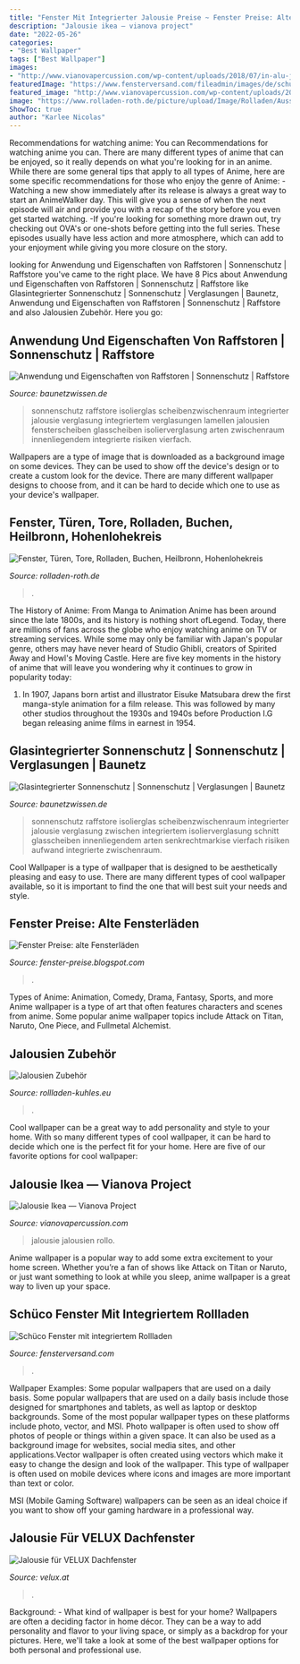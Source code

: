 ```yaml
---
title: "Fenster Mit Integrierter Jalousie Preise ~ Fenster Preise: Alte Fensterläden"
description: "Jalousie ikea — vianova project"
date: "2022-05-26"
categories:
- "Best Wallpaper"
tags: ["Best Wallpaper"]
images:
- "http://www.vianovapercussion.com/wp-content/uploads/2018/07/in-alu-jalousien-ikea-whole-lot.jpg"
featuredImage: "https://www.fensterversand.com/fileadmin/images/de/schueco/schueco-ctb-sonnenschutz.jpg"
featured_image: "http://www.vianovapercussion.com/wp-content/uploads/2018/07/in-alu-jalousien-ikea-whole-lot.jpg"
image: "https://www.rolladen-roth.de/picture/upload/Image/Rolladen/Aussteller-1-14cm.jpg"
ShowToc: true
author: "Karlee Nicolas"
---
```



Recommendations for watching anime: You can
Recommendations for watching anime you can. There are many different types of anime that can be enjoyed, so it really depends on what you're looking for in an anime. While there are some general tips that apply to all types of Anime, here are some specific recommendations for those who enjoy the genre of Anime: 
-Watching a new show immediately after its release is always a great way to start an AnimeWalker day. This will give you a sense of when the next episode will air and provide you with a recap of the story before you even get started watching. 
-If you're looking for something more drawn out, try checking out OVA's or one-shots before getting into the full series. These episodes usually have less action and more atmosphere, which can add to your enjoyment while giving you more closure on the story.

	

		
looking for Anwendung und Eigenschaften von Raffstoren | Sonnenschutz | Raffstore you've came to the right place. We have 8 Pics about Anwendung und Eigenschaften von Raffstoren | Sonnenschutz | Raffstore like Glasintegrierter Sonnenschutz | Sonnenschutz | Verglasungen | Baunetz, Anwendung und Eigenschaften von Raffstoren | Sonnenschutz | Raffstore and also Jalousien Zubehör. Here you go:
		
    
## Anwendung Und Eigenschaften Von Raffstoren | Sonnenschutz | Raffstore

<img loading=lazy src="https://www.baunetzwissen.de/imgs/6/3/1/5/3/1/isoshade_rs_sm_schnitt_cmyk-8e18b5df830bc3c0.jpg" onerror="this.onerror=null;this.src='https://tse3.mm.bing.net/th?id=OIP.jhi134MLw8BsPTXrXilrCgHaE8&amp;pid=15.1';" alt="Anwendung und Eigenschaften von Raffstoren | Sonnenschutz | Raffstore">

_Source: baunetzwissen.de_

>sonnenschutz raffstore isolierglas scheibenzwischenraum integrierter jalousie verglasung integriertem verglasungen lamellen jalousien fensterscheiben glasscheiben isolierverglasung arten zwischenraum innenliegendem integrierte risiken vierfach. 

	

Wallpapers are a type of image that is downloaded as a background image on some devices. They can be used to show off the device's design or to create a custom look for the device. There are many different wallpaper designs to choose from, and it can be hard to decide which one to use as your device's wallpaper.

    
## Fenster, Türen, Tore, Rolladen, Buchen, Heilbronn, Hohenlohekreis

<img loading=lazy src="https://www.rolladen-roth.de/picture/upload/Image/Rolladen/Aussteller-1-14cm.jpg" onerror="this.onerror=null;this.src='https://tse2.mm.bing.net/th?id=OIP.KbHwwEX5FH7fhCUIxMugEAAAAA&amp;pid=15.1';" alt="Fenster, Türen, Tore, Rolladen, Buchen, Heilbronn, Hohenlohekreis">

_Source: rolladen-roth.de_

>. 

	

The History of Anime: From Manga to Animation
Anime has been around since the late 1800s, and its history is nothing short ofLegend. Today, there are millions of fans across the globe who enjoy watching anime on TV or streaming services. While some may only be familiar with Japan's popular genre, others may have never heard of Studio Ghibli, creators of Spirited Away and Howl's Moving Castle. Here are five key moments in the history of anime that will leave you wondering why it continues to grow in popularity today:
1) In 1907, Japans born artist and illustrator Eisuke Matsubara drew the first manga-style animation for a film release. This was followed by many other studios throughout the 1930s and 1940s before Production I.G began releasing anime films in earnest in 1954.

    
## Glasintegrierter Sonnenschutz | Sonnenschutz | Verglasungen | Baunetz

<img loading=lazy src="https://www.baunetzwissen.de/imgs/1/4/2/4/7/6/109042694_18be7d7834-04e703d625694523.jpg" onerror="this.onerror=null;this.src='https://tse3.mm.bing.net/th?id=OIP.wFS_Bu6hi-Rs-X2FujyEKgHaE8&amp;pid=15.1';" alt="Glasintegrierter Sonnenschutz | Sonnenschutz | Verglasungen | Baunetz">

_Source: baunetzwissen.de_

>sonnenschutz raffstore isolierglas scheibenzwischenraum integrierter jalousie verglasung zwischen integriertem isolierverglasung schnitt glasscheiben innenliegendem arten senkrechtmarkise vierfach risiken aufwand integrierte zwischenraum. 

	

Cool Wallpaper is a type of wallpaper that is designed to be aesthetically pleasing and easy to use. There are many different types of cool wallpaper available, so it is important to find the one that will best suit your needs and style.

    
## Fenster Preise: Alte Fensterläden

<img loading=lazy src="https://lh5.googleusercontent.com/proxy/vqeQ-jU6DS2GLuf6a-Uy8DHy9NvMBfAykisAK3Sp9BJhJEcv1BAy_BvviONNOhstGyQBFq7SeeDzbAeGNxZVgc9_onlgsRIzwalVNGSTZA=s0-d" onerror="this.onerror=null;this.src='https://tse2.mm.bing.net/th?id=OIP.qgEwEJUHkAy7H-vcc4MrAgAAAA&amp;pid=15.1';" alt="Fenster Preise: alte Fensterläden">

_Source: fenster-preise.blogspot.com_

>. 

	

Types of Anime: Animation, Comedy, Drama, Fantasy, Sports, and more
Anime wallpaper is a type of art that often features characters and scenes from anime. Some popular anime wallpaper topics include Attack on Titan, Naruto, One Piece, and Fullmetal Alchemist.

    
## Jalousien Zubehör

<img loading=lazy src="http://www.rollladen-kuhles.eu/IMAGES/Wendekabel.jpg" onerror="this.onerror=null;this.src='https://tse3.mm.bing.net/th?id=OIP.NLRqdiOfKoYOL3CxckB4HAHaFO&amp;pid=15.1';" alt="Jalousien Zubehör">

_Source: rollladen-kuhles.eu_

>. 

	

Cool wallpaper can be a great way to add personality and style to your home. With so many different types of cool wallpaper, it can be hard to decide which one is the perfect fit for your home. Here are five of our favorite options for cool wallpaper: 

    
## Jalousie Ikea — Vianova Project

<img loading=lazy src="http://www.vianovapercussion.com/wp-content/uploads/2018/07/in-alu-jalousien-ikea-whole-lot.jpg" onerror="this.onerror=null;this.src='https://tse2.mm.bing.net/th?id=OIP.2fo-e-ZTpg7cFykDfBOFpQHaHa&amp;pid=15.1';" alt="Jalousie Ikea — Vianova Project">

_Source: vianovapercussion.com_

>jalousie jalousien rollo. 

	

Anime wallpaper is a popular way to add some extra excitement to your home screen. Whether you’re a fan of shows like Attack on Titan or Naruto, or just want something to look at while you sleep, anime wallpaper is a great way to liven up your space.

    
## Schüco Fenster Mit Integriertem Rollladen

<img loading=lazy src="https://www.fensterversand.com/fileadmin/images/de/schueco/schueco-ctb-sonnenschutz.jpg" onerror="this.onerror=null;this.src='https://tse4.mm.bing.net/th?id=OIP.ZfDFq2XdAAkhbdo4hR1deAAAAA&amp;pid=15.1';" alt="Schüco Fenster mit integriertem Rollladen">

_Source: fensterversand.com_

>. 

	

Wallpaper Examples: Some popular wallpapers that are used on a daily basis.
Some popular wallpapers that are used on a daily basis include those designed for smartphones and tablets, as well as laptop or desktop backgrounds. Some of the most popular wallpaper types on these platforms include photo, vector, and MSI. 
Photo wallpaper is often used to show off photos of people or things within a given space. It can also be used as a background image for websites, social media sites, and other applications.Vector wallpaper is often created using vectors which make it easy to change the design and look of the wallpaper. This type of wallpaper is often used on mobile devices where icons and images are more important than text or color. 

MSI (Mobile Gaming Software) wallpapers can be seen as an ideal choice if you want to show off your gaming hardware in a professional way.

    
## Jalousie Für VELUX Dachfenster

<img loading=lazy src="https://velcdn.azureedge.net/-/media/marketing/master/products/blinds/gallery/144327-01-xxl_760x920.jpg?h=920&amp;iar=0&amp;w=760&amp;cc=grid_5&amp;key=-62135596800" onerror="this.onerror=null;this.src='https://tse4.mm.bing.net/th?id=OIP.r0eQSxSoFM8OvknvwOg_PQHaI9&amp;pid=15.1';" alt="Jalousie für VELUX Dachfenster">

_Source: velux.at_

>. 

	

Background: - What kind of wallpaper is best for your home?
Wallpapers are often a deciding factor in home décor. They can be a way to add personality and flavor to your living space, or simply as a backdrop for your pictures. Here, we'll take a look at some of the best wallpaper options for both personal and professional use.

